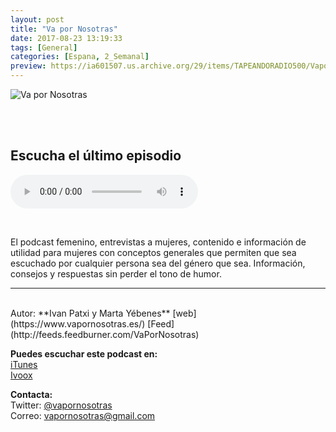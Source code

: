 ```yaml
---
layout: post
title: "Va por Nosotras"
date: 2017-08-23 13:19:33
tags: [General]
categories: [Espana, 2_Semanal]
preview: https://ia601507.us.archive.org/29/items/TAPEANDORADIO500/Vapornosotras300-IvanPatxi.jpg
---
```


![Va por Nosotras](https://ia601507.us.archive.org/29/items/TAPEANDORADIO500/Vapornosotras500-IvanPatxi.jpg)

<br/>
<br/>

## Escucha el último episodio

<!--reproductor-feed=http://feeds.feedburner.com/VaPorNosotras-->
<!--reproductor-start-->
<audio id="audio" preload="auto" controls="" src="http://feedproxy.google.com/~r/VaPorNosotras/~5/0zdHo3waMHk/101-la-chica-bolsa-la_mf_23353497_feed_1.mp3"></audio>
<!--reproductor-end-->

<br/>  

El podcast femenino, entrevistas a mujeres, contenido e información de utilidad para mujeres con conceptos generales que permiten que sea escuchado por cualquier persona sea del género que sea. Información, consejos y respuestas sin perder el tono de humor.

_ _ _  

<br>
Autor: **Ivan Patxi y Marta Yébenes**  
[web](https://www.vapornosotras.es/)  
[Feed](http://feeds.feedburner.com/VaPorNosotras)  


**Puedes escuchar este podcast en:**  
[iTunes](https://itunes.apple.com/es/podcast/va-por-nosotras/id1207637310?mt=2)  
[Ivoox](http://www.ivoox.com/podcast-va-nosotras_sq_f1389004_1.html)  


**Contacta:**  
Twitter: [@vapornosotras](https://twitter.com/vapornosotras)  
Correo: [vapornosotras@gmail.com](mailto:vapornosotras@gmail.com)  

